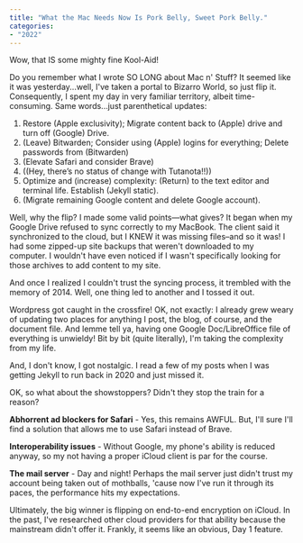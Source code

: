 ```yaml
---
title: "What the Mac Needs Now Is Pork Belly, Sweet Pork Belly."
categories:
- "2022"
---
```


Wow, that IS some mighty fine Kool-Aid!

Do you remember what I wrote SO LONG about Mac n' Stuff?  It seemed like it was yesterday...well, I've taken a portal to Bizarro World, so just flip it.  Consequently, I spent my day in very familiar territory, albeit time-consuming.  Same words...just parenthetical updates:

1.  Restore (Apple exclusivity); Migrate content back to (Apple) drive and turn off (Google) Drive.
2. (Leave) Bitwarden; Consider using (Apple) logins for everything; Delete passwords from (Bitwarden)
3. (Elevate Safari and consider Brave)
4. ((Hey, there’s no status of change with Tutanota!!))
5. Optimize and (increase) complexity: (Return) to the text editor and terminal life. Establish (Jekyll static).
6. (Migrate remaining Google content and delete Google account).

Well, why the flip?  I made some valid points—what gives?  It began when my Google Drive refused to sync correctly to my MacBook.  The client said it synchronized to the cloud, but I KNEW it was missing files–and so it was!  I had some zipped-up site backups that weren't downloaded to my computer.  I wouldn't have even noticed if I wasn't specifically looking for those archives to add content to my site. 

And once I realized I couldn't trust the syncing process, it trembled with the memory of 2014.   Well, one thing led to another and I tossed it out.  

Wordpress got caught in the crossfire!  OK, not exactly: I already grew weary of updating two places for anything I post, the blog, of course, and the document file.  And lemme tell ya, having one Google Doc/LibreOffice file of everything is unwieldy!  Bit by bit (quite literally), I'm taking the complexity from my life.

And, I don't know, I got nostalgic.  I read a few of my posts when I was getting Jekyll to run back in 2020 and just missed it.

OK, so what about the showstoppers?  Didn't they stop the train for a reason?

**Abhorrent ad blockers for Safari** - Yes, this remains AWFUL.  But, I'll sure I'll find a solution that allows me to use Safari instead of Brave.

**Interoperability issues** - Without Google, my phone's ability is reduced anyway, so my not having a proper iCloud client is par for the course.

**The mail server** - Day and night!  Perhaps the mail server just didn't trust my account being taken out of mothballs, 'cause now I've run it through its paces, the performance hits my expectations.

Ultimately, the big winner is flipping on end-to-end encryption on iCloud.  In the past, I've researched other cloud providers for that ability because the mainstream didn't offer it.  Frankly, it seems like an obvious, Day 1 feature. 

